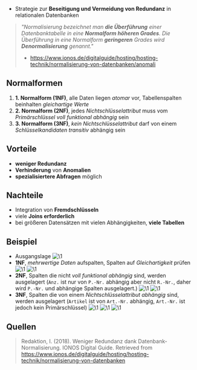 - Strategie zur **Beseitigung und Vermeidung von Redundanz** in relationalen Datenbanken 

> *"Normalisierung bezeichnet man **die Überführung** einer Datenbanktabelle in eine **Normalform höheren Grades**. Die Überführung in eine Normalform **geringeren** Grades wird **Denormalisierung** genannt."*
> - https://www.ionos.de/digitalguide/hosting/hosting-technik/normalisierung-von-datenbanken/anomali

## Normalformen

1. **1. Normalform (1NF)**, alle Daten liegen *atomar* vor, Tabellenspalten beinhalten *gleichartige Werte*
2. **2. Normalform (2NF)**, jedes *Nichtschlüsselattribut* muss vom *Primärschlüssel voll funktional abhängig* sein
3. **3. Normalform (3NF)**,  *kein Nichtschlüsselattribut* darf von einem *Schlüsselkandidaten transitiv* abhängig sein

## Vorteile
- **weniger Redundanz**
- **Verhinderung** von **Anomalien**
- **spezialisiertere Abfragen** möglich
## Nachteile
- Integration von **Fremdschlüsseln**
- viele **Joins erforderlich**
- bei größeren Datensätzen mit vielen Abhängigkeiten, **viele Tabellen**

## Beispiel
- Ausgangslage
![\1](attachments/\1)
- **1NF**, *mehrwertige Daten* aufspalten, Spalten auf *Gleichartigkeit* prüfen
![\1](attachments/\1)
![\1](attachments/\1)
- **2NF**, Spalten die nicht *voll funktional abhängig* sind, werden ausgelagert (`Anz.` ist nur von `P.-Nr.` abhängig aber nicht `R.-Nr.`, daher wird `P.-Nr.` und abhängige Spalten ausgelagert.)
![\1](attachments/\1)
![\1](attachments/\1)
- **3NF**, Spalten die von einem *Nichtschlüsselattribut abhängig* sind, werden ausgelagert (`Artikel` ist von `Art.-Nr.` abhängig, `Art.-Nr.` ist jedoch kein Primärschlüssel)
![\1](attachments/\1)
![\1](attachments/\1)
![\1](attachments/\1)

## Quellen

> Redaktion, I. (2018). Weniger Redundanz dank Datenbank-Normalisierung. IONOS Digital Guide. Retrieved from https://www.ionos.de/digitalguide/hosting/hosting-technik/normalisierung-von-datenbanken